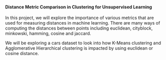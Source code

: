 #### Distance Metric Comparison in Clustering for Unsupervised Learning

In this project, we will explore the importance of various metrics that are used for measuring distances in machine learning. There are many ways of computing the distances between points including euclidean, cityblock, minkowski, hamming, cosine and jaccard. 

We will be exploring a cars dataset to look into how K-Means clustering and Agglomerative Hierarchical clustering is impacted by using euclidean or cosine distance.
